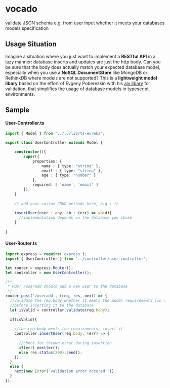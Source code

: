 # vocado
validate JSON schema e.g. from user input whether it meets your databases models specification

## Usage Situation
Imagine a situation where you just want to implement a **RESTful API** in a lazy manner: database inserts and updates are just the http body.
Can you be sure that the body does actually match your expected database model, especially when you use a **NoSQL DocumentStore** like MongoDB
or RethinkDB where models are not supported? 
This is a **lightweight model libary** based on the effort of Evgeny Poberezkin with his [ajv libary](https://github.com/epoberezkin/ajv) for validation,
that simplifies the usage of database models in typescript environments.

## Sample
#### User-Controller.ts
```typescript
import { Model } from '../../lib/ts-eureka';

export class UserController extends Model {

    constructor(){
        super({
            properties: {
                name : { type: "string" },
                email : { type: "string" },
                age : { type: "number" } 
            },
            required: [ 'name', 'email' ]
        });
    }
    
    /* add your custom CRUD methods here, e.g.: */
    
    insertUser(user : any, cb : (err) => void){
      //implementation depends on the database you chose
    }
    
}
```
#### User-Router.ts
```typescript
import express = require('express');
import { UserController } from '../controller/user-controller';

let router = express.Router();
let controller = new UserController();

/**
 * POST /useradd should add a new user to the database
 */
router.post('/useradd', (req, res, next) => {
  //validate the req.body whether it meets the model requirements (in user-controller.ts) 
  //before inserting it to the database
  let isValid = controller.validate(req.body);
  
  if(isValid){
  
    //the req.body meets the requirements, insert it
    controller.insertUser(req.body, (err) => {
      
      //check for thrown error during insertion
      if(err) next(err);
      else res.status(200).send();
    });
  }
  else {
    next(new Error('validation error occured!'));
  }
});

```
